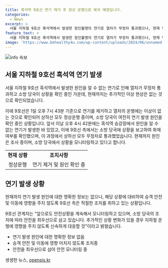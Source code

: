 ```yaml
---
title: 흑석역 9호선 연기 제거 후 정상 운행으로 복귀 예정입니다.
categories:
  - News
excerpt: >
  서울 지하철 9호선 흑석역에서 발생한 원인불명의 연기로 열차가 무정차 통과했으나, 현재 연기 제거 및 열차 운행에 이상 없음을 확인했다. 소방 당국은 원인 조사 중이며, 4시 42분쯤 발생한 연기에 대한 확인 작업을 진행 중이다. 9호선 측은 상하선 열차가 정상 운행 중이며, 소방 당국의 조사 결과에 따라 상황을 계속 모니터링 중이다.
feature_text: >
  서울 지하철 9호선 흑석역에서 발생한 원인불명의 연기로 열차가 무정차 통과했으나, 현재 연기 제거 및 열차 운행에 이상 없음을 확인했다. 소방 당국은 원인 조사 중이며, 4시 42분쯤 발생한 연기에 대한 확인 작업을 진행 중이다. 9호선 측은 상하선 열차가 정상 운행 중이며, 소방 당국의 조사 결과에 따라 상황을 계속 모니터링 중이다.
image: 'https://www.behealthy4u.com/wp-content/uploads/2024/06/unnamed-file.png'
---
```


<p><img src="https://www.behealthy4u.com/wp-content/uploads/2024/06/unnamed-file.png" alt="info 속보" /></p>

<h2 data-ke-size="size26">서울 지하철 9호선 흑석역 연기 발생</h2>

<p>서울 지하철 9호선 흑석역에서 발생한 원인을 알 수 없는 연기로 인해 열차가 무정차 통과하고 소방 당국이 상황을 확인 중인 가운데, 현재까지는 추가적인 이상 현상은 없는 것으로 확인되었습니다.</p>

<p data-ke-size="size16">이에 9호선은 1일 오후 7시 43분 기준으로 연기를 제거하고 열차의 운행에는 이상이 없는 것으로 확인되어 상하선 모두 정상운행 중이며, 소방 당국이 여전히 연기 발생 원인을 확인 중인 상황입니다. 앞서 이날 오후 4시 42분에는 흑석역 승강장에서 원인을 알 수 없는 연기가 발생한 바 있었고, 이에 9호선 측에서는 소방 당국에 상황을 보고하여 화재 여부를 확인했으며, 이 과정에서 상하선 모두 무정차로 통과했었습니다. 현재까지 원인은 조사 중이며, 소방 당국에서 상황을 모니터링하고 있다고 합니다.</p>

<table>
  <tr>
    <td style="text-align: center; height: 17px;"><b>현재 상황</b></td>
    <td style="text-align: center; height: 17px;"><b>조치사항</b></td>
  </tr>
  <tr>
    <td style="text-align: center; height: 17px;">정상운행</td>
    <td style="text-align: center; height: 17px;">연기 제거 및 원인 확인 중</td>
  </tr>
</table>

<h2 data-ke-size="size26">연기 발생 상황</h2>

<p>현재까지 연기 발생 원인에 대한 명확한 정보는 없으나, 해당 상황에 대비하여 승객 안전 및 이동에 영향을 주지 않도록 9호선 측은 적절한 조치를 취하고 있는 상황입니다.</p>

<p data-ke-size="size16">9호선 관계자는 "앞으로도 안전상황을 계속해서 모니터링하고 있으며, 소방 당국의 조치에 따라 안전을 최우선으로 삼고 있습니다. 추가적인 상황 변화가 있을 경우 지하철 운행에 영향을 주지 않도록 신속하게 대응할 것"이라고 밝혔습니다.</p>

<ul>
  <li>연기 발생 원인에 대한 명확한 정보 없음</li>
  <li>승객 안전 및 이동에 영향 미치지 않도록 조치중</li>
  <li>안전을 최우선으로 삼아 안전 모니터링 중</li>
</ul>
생생한 뉴스, <a href="https://opensis.kr" rel="dofollow">opensis.kr</a>


